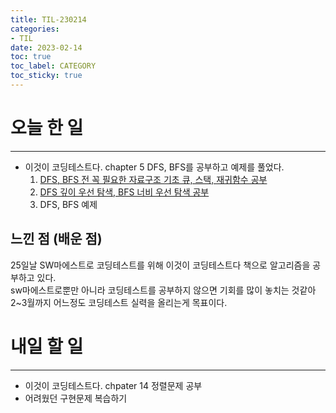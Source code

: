```yaml
---
title: TIL-230214
categories:
- TIL
date: 2023-02-14
toc: true
toc_label: CATEGORY
toc_sticky: true
---
```


# 오늘 한 일
---

- 이것이 코딩테스트다. chapter 5 DFS, BFS를 공부하고 예제를 풀었다.   
  1. [DFS, BFS 전 꼭 필요한 자료구조 기초 큐, 스택, 재귀함수 공부](https://hstla.github.io/codingtest/꼭_필요한_자료구조_기초/)
  2. [DFS 깊이 우선 탐색, BFS 너비 우선 탐색 공부](https://hstla.github.io/codingtest/DFS_BFS/)
  3. DFS, BFS 예제


## 느낀 점 (배운 점)

25일날 SW마에스트로 코딩테스트를 위해 이것이 코딩테스트다 책으로 알고리즘을 공부하고 있다.    
sw마에스트로뿐만 아니라 코딩테스트를 공부하지 않으면 기회를 많이 놓치는 것같아 2~3월까지 어느정도 코딩테스트 실력을 올리는게 목표이다.   


# 내일 할 일
---

- 이것이 코딩테스트다. chpater 14 정렬문제 공부   
- 어려웠던 구현문제 복습하기  